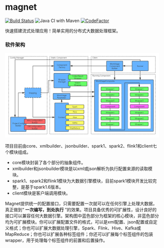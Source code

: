 # magnet

[![Build Status](https://travis-ci.com/lihangqi/magnet.svg?branch=master)](https://travis-ci.com/lihangqi/magnet)
![Java CI with Maven](https://github.com/lihangqi/magnet/workflows/Java%20CI%20with%20Maven/badge.svg)
[![CodeFactor](https://www.codefactor.io/repository/github/lihangqi/magnet/badge)](https://www.codefactor.io/repository/github/lihangqi/magnet)

快速搭建流式处理应用！简单实用的分布式大数据处理框架。

### 软件架构

![iamge](./.github/image/1.png)

项目目前由core、xmlbuilder、jsonbuilder、spark1、spark2、flink1和client七个模块组成。

- core模块封装了各个部分的抽象组件。
- xmlbuilder和jsonbuilder模块是以xml或json解析为执行配置来源的读取模块。
- spark1、spark2和flink1模块为大数据引擎模块，目前spark1模块开发比较完整，是基于spark1.6版本。
- client模块是客户端调用模块。

Magnet提供统一的配置接口，只需要配置一次就可以在任何引擎上处理大数据，真正做到“ **一次编写，到处执行** ”的效果。项目具备优秀的可扩展性，设计良好的接口可以兼容任何大数据引擎。架构图中蓝色部分为框架的核心模块，非蓝色部分均为可扩展模块。你可以扩展配置文件的格式，可以是xml配置、json配置或自定义格式；你也可以扩展大数据处理引擎，Spark、Flink、Hive、Kafka或MapReduce；你也可以扩展各种标签组件；你还可以扩展每个标签组件的包装wrapper，用于处理每个标签组件的前置和后置操作。